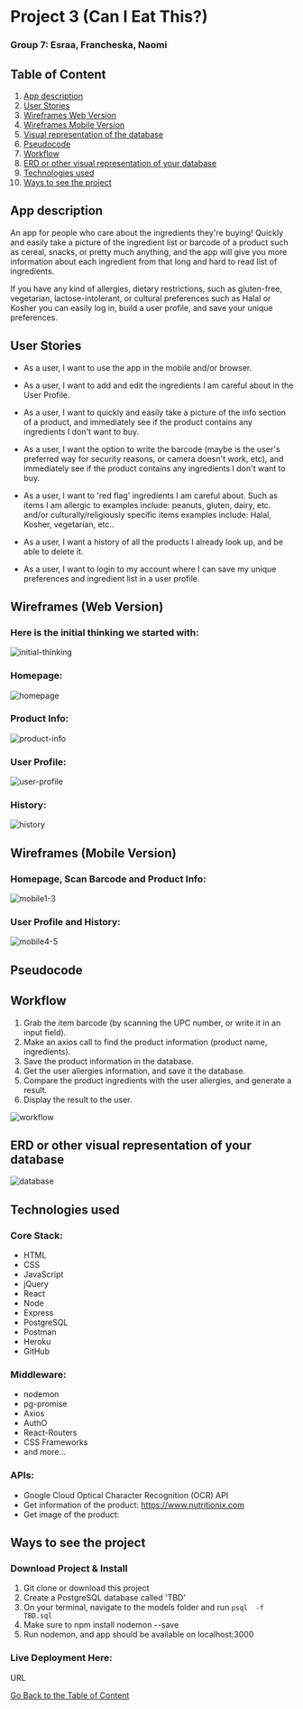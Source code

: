 <a name="goback">

# Project 3 (Can I Eat This?)

</a>

### Group 7: Esraa, Francheska, Naomi

## Table of Content

1. [App description](#appdescription)
2. [User Stories](#userstories)
3. [Wireframes Web Version](#wireframesweb)
4. [Wireframes Mobile Version](#wireframesmobile)
5. [Visual representation of the database](#database)
6. [Pseudocode](#pseudocode)
7. [Workflow](#workflow)
8. [ERD or other visual representation of your database](#database)
9. [Technologies used](#technologies)
10. [Ways to see the project](#project)

<a name="appdescription">

## App description

An app for people who care about the ingredients they're buying! Quickly and easily take a picture of the ingredient list or barcode of a product such as cereal, snacks, or pretty much anything, and the app will give you more information about each ingredient from that long and hard to read list of ingredients.

If you have any kind of allergies, dietary restrictions, such as gluten-free, vegetarian, lactose-intolerant, or cultural preferences such as Halal or Kosher you can easily log in, build a user profile, and save your unique preferences.
</a>

<a name="userstories">

## User Stories

- As a user, I want to use the app in the mobile and/or browser.

- As a user, I want to add and edit the ingredients I am careful about in the User Profile.

- As a user, I want to quickly and easily take a picture of the info section of a product, and immediately see if the product contains any ingredients I don't want to buy. 

- As a user, I want the option to write the barcode (maybe is the user's preferred way for security reasons, or camera doesn't work, etc), and immediately see if the product contains any ingredients I don't want to buy.

- As a user, I want to 'red flag' ingredients I am careful about. Such as items I am allergic to examples include: peanuts, gluten, dairy, etc. and/or culturally/religiously specific items examples include: Halal, Kosher, vegetarian, etc..

- As a user, I want a history of all the products I already look up, and be able to delete it.

- As a user, I want to login to my account where I can save my unique preferences and ingredient list in a user profile.

</a>

<a name="wireframesweb">

## Wireframes (Web Version)

### Here is the initial thinking we started with:

![initial-thinking](./images/initial-thinking.jpg)

### Homepage:
![homepage](./images/homepage.png)

### Product Info:
![product-info](./images/product-info.png)

### User Profile:
![user-profile](./images/user-profile.png)

### History:
![history](./images/history.png)

</a>

<a name="wireframesmobile">

## Wireframes (Mobile Version)

### Homepage, Scan Barcode and Product Info:
![mobile1-3](./images/mobile1-3.png)

### User Profile and History:
![mobile4-5](./images/mobile4-5.png)

</a>

<a name="pseudocode">

## Pseudocode

</a>

<a name="workflow">

## Workflow

1. Grab the item barcode (by scanning the UPC number, or write it in an input field).
2. Make an axios call to find the product information (product name, ingredients).
3. Save the product information in the database.
4. Get the user allergies information, and save it the database.
5. Compare the product ingredients with the user allergies, and generate a result.
6. Display the result to the user.

![workflow](./images/workflow.jpeg)

</a>

<a name="database">

## ERD or other visual representation of your database

![database](./images/database.png)

</a>

<a name="technologies">

## Technologies used

### Core Stack:

- HTML
- CSS
- JavaScript
- jQuery
- React
- Node
- Express
- PostgreSQL
- Postman
- Heroku
- GitHub

### Middleware:

- nodemon
- pg-promise
- Axios
- AuthO
- React-Routers
- CSS Frameworks
- and more...

### APIs:

- Google Cloud Optical Character Recognition (OCR) API
- Get information of the product: https://www.nutritionix.com
- Get image of the product:

</a>

<a name="project">

## Ways to see the project

### Download Project & Install

1. Git clone or download this project
2. Create a PostgreSQL database called 'TBD'
3. On your terminal, navigate to the models folder and run `psql  -f TBD.sql`
4. Make sure to npm install nodemon --save
5. Run nodemon, and app should be available on localhost:3000

### Live Deployment Here: 

URL 

</a>

[Go Back to the Table of Content](#goback)
